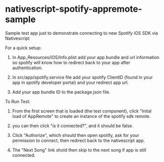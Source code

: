 # nativescript-spotify-appremote-sample
Sample test app just to demonstrate connecting to new Spotify iOS SDK via Nativescript

For a quick setup:

1) In App_Resources/iOS/Info.plist add your app bundle and url information so spotify will know how to redirect back to your app after authentication.

2) In src/app/spotify.service file add your spotify ClientID (found in your app in spotify developer portal) and your redirect app url.

3) Add your app bundle ID to the package.json file.


To Run Test:

1) From the first screen that is loaded (the test component), click "Inital load of AppRemote" to create an instance of the spotify sdk remote.

2) you can then click "is it connected?", and it should be false.

3) Click "Authorize", which should then open spotify, ask for your permission to connect, then redirect back to the nativescript app.

4) The "Next Song" link shold then skip to the next song if app is still connected.
